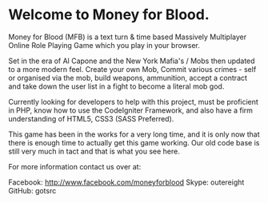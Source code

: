 # Welcome to Money for Blood.

Money for Blood (MFB) is a text turn & time based Massively Multiplayer Online Role Playing Game
which you play in your browser. 

Set in the era of Al Capone and the New York Mafia's / Mobs then updated to a more 
modern feel. Create your own Mob, Commit various crimes - self or organised via the mob,
build weapons, ammunition, accept a contract and take down the user list in a fight to 
become a literal mob god.

Currently looking for developers to help with this project, must be proficient in PHP,
know how to use the CodeIgniter Framework, and also have a firm understanding of HTML5, CSS3 (SASS Preferred).

This game has been in the works for a very long time, and it is only now that there is enough time to actually
get this game working. Our old code base is still very much in tact and that is what you see here.

For more information contact us over at:

Facebook: http://www.facebook.com/moneyforblood
Skype: outereight
GitHub: gotsrc
